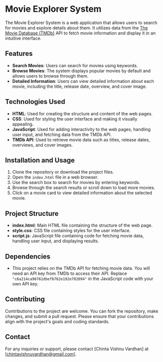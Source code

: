 # Movie Explorer System

The Movie Explorer System is a web application that allows users to search for movies and explore details about them. It utilizes data from the [The Movie Database (TMDb)](https://www.themoviedb.org/) API to fetch movie information and display it in an intuitive interface.

## Features

- **Search Movies**: Users can search for movies using keywords.
- **Browse Movies**: The system displays popular movies by default and allows users to browse through them.
- **Detailed Information**: Users can view detailed information about each movie, including the title, release date, overview, and cover image.

## Technologies Used

- **HTML**: Used for creating the structure and content of the web pages.
- **CSS**: Used for styling the user interface and making it visually appealing.
- **JavaScript**: Used for adding interactivity to the web pages, handling user input, and fetching data from the TMDb API.
- **TMDb API**: Used to retrieve movie data such as titles, release dates, overviews, and cover images.

## Installation and Usage

1. Clone the repository or download the project files.
2. Open the `index.html` file in a web browser.
3. Use the search box to search for movies by entering keywords.
4. Browse through the search results or scroll down to load more movies.
5. Click on a movie card to view detailed information about the selected movie.

## Project Structure

- **index.html**: Main HTML file containing the structure of the web page.
- **style.css**: CSS file containing styles for the user interface.
- **script.js**: JavaScript file containing code for fetching movie data, handling user input, and displaying results.

## Dependencies

- This project relies on the TMDb API for fetching movie data. You will need an API key from TMDb to access their API. Replace `"c6a214ca96761dbefb762e192e702094"` in the JavaScript code with your own API key.

## Contributing

Contributions to the project are welcome. You can fork the repository, make changes, and submit a pull request. Please ensure that your contributions align with the project's goals and coding standards.


## Contact

For any inquiries or support, please contact [Chinta Vishnu Vardhan] at [chintavishnuvardhan@gmail.com].
